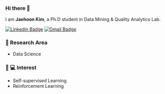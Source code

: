 ### Hi there 👋

I am **Jaehoon Kim**, a Ph.D student in Data Mining & Quality Analytics Lab.

[![Linkedin Badge](https://img.shields.io/badge/-LinkedIn-blue?style=flat-square&logo=Linkedin&logoColor=white&link=https://www.linkedin.com/in/seong-yun-byeon-8183a8113/)](https://www.linkedin.com/in/jhkim562/)
[![Gmail Badge](https://img.shields.io/badge/-Gmail-d14836?style=flat-square&logo=Gmail&logoColor=white&link=mailto:jhoon0418@gmail.com)](mailto:jhoon0418@gmail.com)

### 🎉 Research Area
* Data Science

### :boy: 💻 Interest 
* Self-supervised Learning
* Reinforcement Learning


<!--
**deepneuralnetworks/deepneuralnetworks** is a ✨ _special_ ✨ repository because its `README.md` (this file) appears on your GitHub profile.

Here are some ideas to get you started:

- 🔭 I’m currently working on ...
- 🌱 I’m currently learning ...
- 👯 I’m looking to collaborate on ...
- 🤔 I’m looking for help with ...
- 💬 Ask me about ...
- 📫 How to reach me: ...
- 😄 Pronouns: ...
- ⚡ Fun fact: ...
-->
